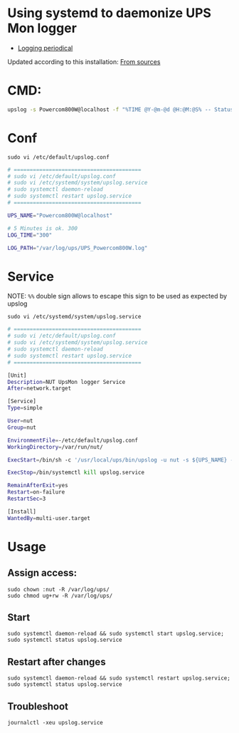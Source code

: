# Using systemd to daemonize UPS Mon logger

- [Logging periodical](https://networkupstools.org/docs/man/upslog.html)

Updated according to this installation: [From sources](NUT-FromSources.md)

# CMD:

```sh
upslog -s Powercom800W@localhost -f "%TIME @Y-@m-@d @H:@M:@S% -- Status: [%VAR ups.status%] | Charge: %VAR battery.charge% | Runtime: %VAR battery.runtime% sec | Load: %VAR ups.load% | t: %VAR battery.temperature% | Input V: %VAR input.voltage% Hz: %VAR input.frequency%" -l /var/log/ups/UPS_Powercom800W.log
```

# Conf

`sudo vi /etc/default/upslog.conf`

```sh
# ========================================
# sudo vi /etc/default/upslog.conf
# sudo vi /etc/systemd/system/upslog.service
# sudo systemctl daemon-reload
# sudo systemctl restart upslog.service
# ========================================

UPS_NAME="Powercom800W@localhost"

# 5 Minutes is ok. 300
LOG_TIME="300"

LOG_PATH="/var/log/ups/UPS_Powercom800W.log"
```

# Service

NOTE: `%%` double sign allows to escape this sign to be used as expected by upslog

`sudo vi /etc/systemd/system/upslog.service`

```sh
# ========================================
# sudo vi /etc/default/upslog.conf
# sudo vi /etc/systemd/system/upslog.service
# sudo systemctl daemon-reload
# sudo systemctl restart upslog.service
# ========================================

[Unit]
Description=NUT UpsMon logger Service
After=network.target

[Service]
Type=simple

User=nut
Group=nut

EnvironmentFile=-/etc/default/upslog.conf
WorkingDirectory=/var/run/nut/

ExecStart=/bin/sh -c '/usr/local/ups/bin/upslog -u nut -s ${UPS_NAME} -i ${LOG_TIME} -l ${LOG_PATH} -f "%%TIME @Y-@m-@d @H:@M:@S%% -- Status: [%%VAR ups.status%%] | Charge: %%VAR battery.charge%% | Runtime: %%VAR battery.runtime%% sec | Load: %%VAR ups.load%% | t: %%VAR battery.temperature%% | Input V: %%VAR input.voltage%% Hz: %%VAR input.frequency%%" '

ExecStop=/bin/systemctl kill upslog.service

RemainAfterExit=yes
Restart=on-failure
RestartSec=3

[Install]
WantedBy=multi-user.target
```

# Usage 

## Assign access:

```shell
sudo chown :nut -R /var/log/ups/
sudo chmod ug+rw -R /var/log/ups/
```

## Start

```shell
sudo systemctl daemon-reload && sudo systemctl start upslog.service; sudo systemctl status upslog.service
```

## Restart after changes

```shell
sudo systemctl daemon-reload && sudo systemctl restart upslog.service; sudo systemctl status upslog.service
```

## Troubleshoot

```shell
journalctl -xeu upslog.service
```